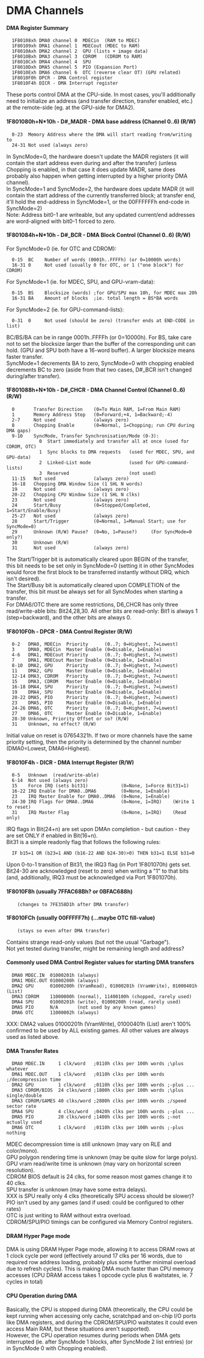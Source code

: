#   DMA Channels
#### DMA Register Summary
```
  1F80108xh DMA0 channel 0  MDECin  (RAM to MDEC)
  1F80109xh DMA1 channel 1  MDECout (MDEC to RAM)
  1F8010Axh DMA2 channel 2  GPU (lists + image data)
  1F8010Bxh DMA3 channel 3  CDROM   (CDROM to RAM)
  1F8010Cxh DMA4 channel 4  SPU
  1F8010Dxh DMA5 channel 5  PIO (Expansion Port)
  1F8010Exh DMA6 channel 6  OTC (reverse clear OT) (GPU related)
  1F8010F0h DPCR - DMA Control register
  1F8010F4h DICR - DMA Interrupt register
```
These ports control DMA at the CPU-side. In most cases, you'll additionally
need to initialize an address (and transfer direction, transfer enabled, etc.)
at the remote-side (eg. at the GPU-side for DMA2).<br/>

#### 1F801080h+N\*10h - D#\_MADR - DMA base address (Channel 0..6) (R/W)
```
  0-23  Memory Address where the DMA will start reading from/writing to
  24-31 Not used (always zero)
```
In SyncMode=0, the hardware doesn't update the MADR registers (it will contain
the start address even during and after the transfer) (unless Chopping is
enabled, in that case it does update MADR, same does probably also happen when
getting interrupted by a higher priority DMA channel).<br/>
In SyncMode=1 and SyncMode=2, the hardware does update MADR (it will contain
the start address of the currently transferred block; at transfer end, it'll
hold the end-address in SyncMode=1, or the 00FFFFFFh end-code in SyncMode=2)<br/>
Note: Address bit0-1 are writeable, but any updated current/end addresses are
word-aligned with bit0-1 forced to zero.<br/>

#### 1F801084h+N\*10h - D#\_BCR - DMA Block Control (Channel 0..6) (R/W)
For SyncMode=0 (ie. for OTC and CDROM):<br/>
```
  0-15  BC    Number of words (0001h..FFFFh) (or 0=10000h words)
  16-31 0     Not used (usually 0 for OTC, or 1 ("one block") for CDROM)
```
For SyncMode=1 (ie. for MDEC, SPU, and GPU-vram-data):<br/>
```
  0-15  BS    Blocksize (words) ;for GPU/SPU max 10h, for MDEC max 20h
  16-31 BA    Amount of blocks  ;ie. total length = BS*BA words
```
For SyncMode=2 (ie. for GPU-command-lists):<br/>
```
  0-31  0     Not used (should be zero) (transfer ends at END-CODE in list)
```
BC/BS/BA can be in range 0001h..FFFFh (or 0=10000h). For BS, take care not to
set the blocksize larger than the buffer of the corresponding unit can hold.
(GPU and SPU both have a 16-word buffer). A larger blocksize means faster
transfer.<br/>
SyncMode=1 decrements BA to zero, SyncMode=0 with chopping enabled decrements
BC to zero (aside from that two cases, D#\_BCR isn't changed during/after
transfer).<br/>

#### 1F801088h+N\*10h - D#\_CHCR - DMA Channel Control (Channel 0..6) (R/W)
```
  0       Transfer Direction    (0=To Main RAM, 1=From Main RAM)
  1       Memory Address Step   (0=Forward;+4, 1=Backward;-4)
  2-7     Not used              (always zero)
  8       Chopping Enable       (0=Normal, 1=Chopping; run CPU during DMA gaps)
  9-10    SyncMode, Transfer Synchronisation/Mode (0-3):
            0  Start immediately and transfer all at once (used for CDROM, OTC)
            1  Sync blocks to DMA requests   (used for MDEC, SPU, and GPU-data)
            2  Linked-List mode              (used for GPU-command-lists)
            3  Reserved                      (not used)
  11-15   Not used              (always zero)
  16-18   Chopping DMA Window Size (1 SHL N words)
  19      Not used              (always zero)
  20-22   Chopping CPU Window Size (1 SHL N clks)
  23      Not used              (always zero)
  24      Start/Busy            (0=Stopped/Completed, 1=Start/Enable/Busy)
  25-27   Not used              (always zero)
  28      Start/Trigger         (0=Normal, 1=Manual Start; use for SyncMode=0)
  29      Unknown (R/W) Pause?  (0=No, 1=Pause?)     (For SyncMode=0 only?)
  30      Unknown (R/W)
  31      Not used              (always zero)
```
The Start/Trigger bit is automatically cleared upon BEGIN of the transfer, this
bit needs to be set only in SyncMode=0 (setting it in other SyncModes would
force the first block to be transferred instantly without DRQ, which isn't
desired).<br/>
The Start/Busy bit is automatically cleared upon COMPLETION of the transfer,
this bit must be always set for all SyncModes when starting a transfer.<br/>
For DMA6/OTC there are some restrictions, D6\_CHCR has only three
read/write-able bits: Bit24,28,30. All other bits are read-only: Bit1 is always
1 (step=backward), and the other bits are always 0.<br/>

#### 1F8010F0h - DPCR - DMA Control Register (R/W)
```
  0-2   DMA0, MDECin  Priority      (0..7; 0=Highest, 7=Lowest)
  3     DMA0, MDECin  Master Enable (0=Disable, 1=Enable)
  4-6   DMA1, MDECout Priority      (0..7; 0=Highest, 7=Lowest)
  7     DMA1, MDECout Master Enable (0=Disable, 1=Enable)
  8-10  DMA2, GPU     Priority      (0..7; 0=Highest, 7=Lowest)
  11    DMA2, GPU     Master Enable (0=Disable, 1=Enable)
  12-14 DMA3, CDROM   Priority      (0..7; 0=Highest, 7=Lowest)
  15    DMA3, CDROM   Master Enable (0=Disable, 1=Enable)
  16-18 DMA4, SPU     Priority      (0..7; 0=Highest, 7=Lowest)
  19    DMA4, SPU     Master Enable (0=Disable, 1=Enable)
  20-22 DMA5, PIO     Priority      (0..7; 0=Highest, 7=Lowest)
  23    DMA5, PIO     Master Enable (0=Disable, 1=Enable)
  24-26 DMA6, OTC     Priority      (0..7; 0=Highest, 7=Lowest)
  27    DMA6, OTC     Master Enable (0=Disable, 1=Enable)
  28-30 Unknown, Priority Offset or so? (R/W)
  31    Unknown, no effect? (R/W)
```
Initial value on reset is 07654321h. If two or more channels have the same
priority setting, then the priority is determined by the channel number
(DMA0=Lowest, DMA6=Highest).<br/>

#### 1F8010F4h - DICR - DMA Interrupt Register (R/W)
```
  0-5   Unknown  (read/write-able)
  6-14  Not used (always zero)
  15    Force IRQ (sets bit31)            (0=None, 1=Force Bit31=1)
  16-22 IRQ Enable for DMA0..DMA6         (0=None, 1=Enable)
  23    IRQ Master Enable for DMA0..DMA6  (0=None, 1=Enable)
  24-30 IRQ Flags for DMA0..DMA6          (0=None, 1=IRQ)    (Write 1 to reset)
  31    IRQ Master Flag                   (0=None, 1=IRQ)    (Read only)
```
IRQ flags in Bit(24+n) are set upon DMAn completion - but caution - they are
set ONLY if enabled in Bit(16+n).<br/>
Bit31 is a simple readonly flag that follows the following rules:<br/>
```
  IF b15=1 OR (b23=1 AND (b16-22 AND b24-30)>0) THEN b31=1 ELSE b31=0
```
Upon 0-to-1 transition of Bit31, the IRQ3 flag (in Port 1F801070h) gets set.<br/>
Bit24-30 are acknowledged (reset to zero) when writing a "1" to that bits (and,
additionally, IRQ3 must be acknowledged via Port 1F801070h).<br/>

#### 1F8010F8h (usually 7FFAC68Bh? or 0BFAC688h)
```
    (changes to 7FE358D1h after DMA transfer)
```
#### 1F8010FCh (usually 00FFFFF7h) (...maybe OTC fill-value)
```
    (stays so even after DMA transfer)
```
Contains strange read-only values (but not the usual "Garbage").<br/>
Not yet tested during transfer, might be remaining length and address?<br/>

#### Commonly used DMA Control Register values for starting DMA transfers
```
  DMA0 MDEC.IN  01000201h (always)
  DMA1 MDEC.OUT 01000200h (always)
  DMA2 GPU      01000200h (VramRead), 01000201h (VramWrite), 01000401h (List)
  DMA3 CDROM    11000000h (normal), 11400100h (chopped, rarely used)
  DMA4 SPU      01000201h (write), 01000200h (read, rarely used)
  DMA5 PIO      N/A       (not used by any known games)
  DMA6 OTC      11000002h (always)
```
XXX: DMA2 values 01000201h (VramWrite), 01000401h (List) aren't 100% confirmed
to be used by ALL existing games. All other values are always used as listed
above.<br/>

#### DMA Transfer Rates
```
  DMA0 MDEC.IN     1 clk/word   ;0110h clks per 100h words ;\plus whatever
  DMA1 MDEC.OUT    1 clk/word   ;0110h clks per 100h words ;/decompression time
  DMA2 GPU         1 clk/word   ;0110h clks per 100h words ;-plus ...
  DMA3 CDROM/BIOS  24 clks/word ;1800h clks per 100h words ;\plus single/double
  DMA3 CDROM/GAMES 40 clks/word ;2800h clks per 100h words ;/speed sector rate
  DMA4 SPU         4 clks/word  ;0420h clks per 100h words ;-plus ...
  DMA5 PIO         20 clks/word ;1400h clks per 100h words ;-not actually used
  DMA6 OTC         1 clk/word   ;0110h clks per 100h words ;-plus nothing
```
MDEC decompression time is still unknown (may vary on RLE and color/mono).<br/>
GPU polygon rendering time is unknown (may be quite slow for large polys).<br/>
GPU vram read/write time is unknown (may vary on horizontal screen resolution).<br/>
CDROM BIOS default is 24 clks, for some reason most games change it to 40 clks.<br/>
SPU transfer is unknown (may have some extra delays).<br/>
XXX is SPU really only 4 clks (theoretically SPU access should be slower)?<br/>
PIO isn't used by any games (and if used: could be configured to other rates)<br/>
OTC is just writing to RAM without extra overload.<br/>
CDROM/SPU/PIO timings can be configured via Memory Control registers.<br/>

#### DRAM Hyper Page mode
DMA is using DRAM Hyper Page mode, allowing it to access DRAM rows at 1 clock
cycle per word (effectively around 17 clks per 16 words, due to required row
address loading, probably plus some further minimal overload due to refresh
cycles). This is making DMA much faster than CPU memory accesses (CPU DRAM
access takes 1 opcode cycle plus 6 waitstates, ie. 7 cycles in total)<br/>

#### CPU Operation during DMA
Basically, the CPU is stopped during DMA (theoretically, the CPU could be kept
running when accessing only cache, scratchpad and on-chip I/O ports like DMA
registers, and during the CDROM/SPU/PIO waitstates it could even access Main
RAM, but these situations aren't supported).<br/>
However, the CPU operation resumes during periods when DMA gets interrupted
(ie. after SyncMode 1 blocks, after SyncMode 2 list entries) (or in SyncMode 0
with Chopping enabled).<br/>



